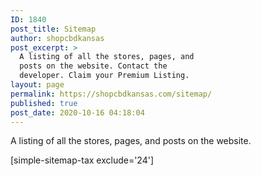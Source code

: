 ```yaml
---
ID: 1840
post_title: Sitemap
author: shopcbdkansas
post_excerpt: >
  A listing of all the stores, pages, and
  posts on the website. Contact the
  developer. Claim your Premium Listing.
layout: page
permalink: https://shopcbdkansas.com/sitemap/
published: true
post_date: 2020-10-16 04:18:04
---
```

<!-- wp:paragraph -->
<p>A listing of all the stores, pages, and posts on the website. </p>
<!-- /wp:paragraph -->

<!-- wp:wpgoplugins/simple-sitemap-block {"show_excerpt":true} /-->

<!-- wp:paragraph -->
<p>[simple-sitemap-tax exclude='24']</p>
<!-- /wp:paragraph -->